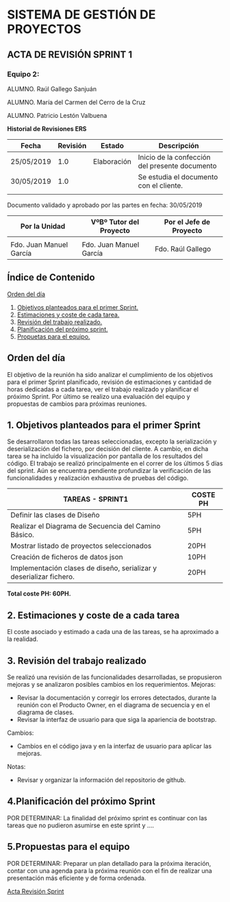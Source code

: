 # SISTEMA DE GESTIÓN DE PROYECTOS

<a name="top"></a>
## ACTA DE REVISIÓN SPRINT 1

### Equipo 2:

ALUMNO. Raúl Gallego Sanjuán

ALUMNO. María del Carmen del Cerro de la Cruz

ALUMNO. Patricio Lestón Valbuena

**Historial de Revisiones ERS**

| **Fecha**  | **Revisión** | **Estado**  | **Descripción**                                |
|------------|--------------|-------------|------------------------------------------------|
| 25/05/2019 | 1.0          | Elaboración | Inicio de la confección del presente documento |
| 30/05/2019 | 1.0          |             | Se estudia el documento con el cliente.        |
|            |              |             |                                                |

Documento validado y aprobado por las partes en fecha: 30/05/2019

| Por la Unidad            | VºBº Tutor del Proyecto   | Por el Jefe de Proyecto   |                        
|--------------------------|---------------------------|---------------------------|
|                          |                           |                           |
| Fdo. Juan Manuel García  | Fdo. Juan Manuel García   | Fdo. Raúl Gallego         |



## Índice de Contenido

[Orden del día](#item0)
1. [Objetivos planteados para el primer Sprint.](#item1)
2. [Estimaciones y coste de cada tarea.](#item2)
3. [Revisión del trabajo realizado.](#item3)
4. [Planificación del próximo sprint.](#item4)
5. [Propuetas para el equipo.](#item4)


<a name="item0"></a>
## Orden del día

El objetivo de la reunión ha sido analizar el cumplimiento de los objetivos para el primer Sprint planificado, revisión de estimaciones y cantidad de horas dedicadas a cada tarea, ver el trabajo realizado y planificar el próximo Sprint. Por último se realizo una evaluación del equipo y propuestas de cambios para próximas reuniones.

<a name="item1"></a>
## 1. Objetivos planteados para el primer Sprint

Se desarrollaron todas las tareas seleccionadas, excepto la serialización y deserialización del fichero, por decisión del cliente. A cambio, en dicha tarea se ha incluido la visualización por pantalla de los resultados del código. 
El trabajo se realizó principalmente en el correr de los últimos 5 días del sprint. Aún se encuentra pendiente profundizar la verificación de las funcionalidades y realización exhaustiva de pruebas del código.


| **TAREAS - SPRINT1**                                                | **COSTE PH** |
|---------------------------------------------------------------------|--------------|
| Definir las clases de Diseño                                        | 5PH          |
| Realizar el Diagrama de Secuencia del Camino Básico.                | 5PH          |
| Mostrar listado de proyectos seleccionados                          | 20PH         |
| Creación de ficheros de datos json                                  | 10PH         |
| Implementación clases de diseño, serializar y deserializar fichero. | 20PH         |

**Total coste PH: 60PH.**

<a name="item2"></a>
## 2. Estimaciones y coste de a cada tarea

El coste asociado y estimado a cada una de las tareas, se ha aproximado a la realidad.

<a name="item3"></a>
## 3. Revisión del trabajo realizado

Se realizó una revisión de las funcionalidades desarrolladas, se propusieron mejoras y se analizaron posibles cambios en los requerimientos.
Mejoras:
- Revisar la documentación y corregir los errores detectados, durante la reunión con el Producto Owner, en el diagrama de secuencia y en el diagrama de clases.
- Revisar la interfaz de usuario para que siga la apariencia de bootstrap.

Cambios:
- Cambios en el código java y en la interfaz de usuario para aplicar las mejoras.

Notas:
- Revisar y organizar la información del repositorio de github.


<a name="item4"></a>
## 4.Planificación del próximo Sprint

POR DETERMINAR: La finalidad del próximo sprint es continuar con las tareas que no pudieron asumirse en este sprint y ....

<a name="item5"></a>
## 5.Propuestas para el equipo

POR DETERMINAR: Preparar un plan detallado para la próxima iteración, contar con una agenda para la próxima reunión con el fin de realizar una presentación más eficiente y de forma ordenada.

[Acta Revisión Sprint](#top)
